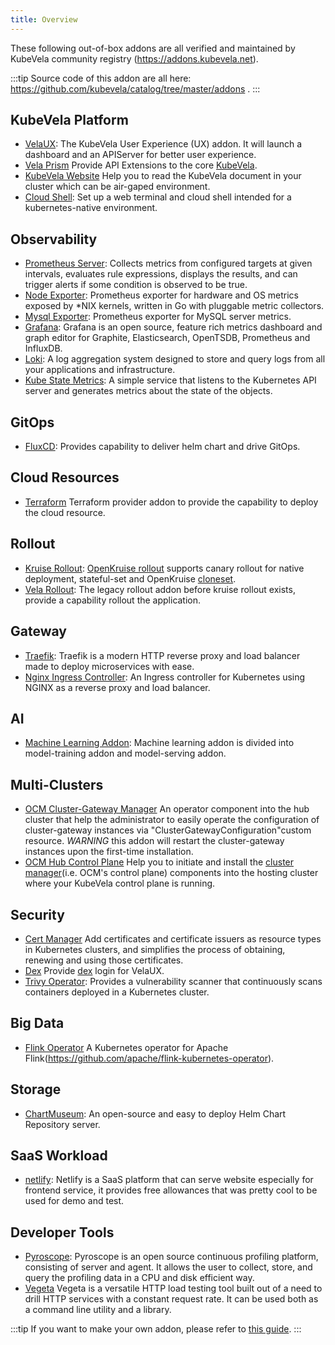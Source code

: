 ```yaml
---
title: Overview
---
```


These following out-of-box addons are all verified and maintained by KubeVela community registry (https://addons.kubevela.net).

:::tip
Source code of this addon are all here: https://github.com/kubevela/catalog/tree/master/addons .
:::

## KubeVela Platform

* [VelaUX](./velaux.md): The KubeVela User Experience (UX) addon. It will launch a dashboard and an APIServer for better user experience.
* [Vela Prism](./vela-prism.md) Provide API Extensions to the core [KubeVela](https://github.com/kubevela/kubevela).
* [KubeVela Website](./kubevela-io.md) Help you to read the KubeVela document in your cluster which can be air-gaped environment.
* [Cloud Shell](../../tutorials/cloud-shell.md): Set up a web terminal and cloud shell intended for a kubernetes-native environment.

## Observability

* [Prometheus Server](../../platform-engineers/operations/observability.md): Collects metrics from configured targets at given intervals, evaluates rule expressions, displays the results, and can trigger alerts if some condition is observed to be true.
* [Node Exporter](../../platform-engineers/operations/observability.md): Prometheus exporter for hardware and OS metrics exposed by *NIX kernels, written in Go with pluggable metric collectors.
* [Mysql Exporter](./mysql-exporter.md): Prometheus exporter for MySQL server metrics.
* [Grafana](../../platform-engineers/operations/observability.md): Grafana is an open source, feature rich metrics dashboard and graph editor for Graphite, Elasticsearch, OpenTSDB, Prometheus and InfluxDB.
* [Loki](../../platform-engineers/operations/o11y/logging.md): A log aggregation system designed to store and query logs from all your applications and infrastructure.
* [Kube State Metrics](../../platform-engineers/operations/observability.md): A simple service that listens to the Kubernetes API server and generates metrics about the state of the objects.

## GitOps

* [FluxCD](./fluxcd.md): Provides capability to deliver helm chart and drive GitOps.

## Cloud Resources

* [Terraform](./terraform.md) Terraform provider addon to provide the capability to deploy the cloud resource.


## Rollout

* [Kruise Rollout](./kruise-rollout.md): [OpenKruise rollout](https://github.com/openkruise/rollouts) supports canary rollout for native deployment, stateful-set and OpenKruise [cloneset](https://openkruise.io/docs/user-manuals/cloneset/).
* [Vela Rollout](./rollout.md): The legacy rollout addon before kruise rollout exists, provide a capability rollout the application.

## Gateway

* [Traefik](./traefik.md): Traefik is a modern HTTP reverse proxy and load balancer made to deploy microservices with ease.
* [Nginx Ingress Controller](./nginx-ingress-controller.md): An Ingress controller for Kubernetes using NGINX as a reverse proxy and load balancer.

## AI

* [Machine Learning Addon](./ai.md): Machine learning addon is divided into model-training addon and model-serving addon.

## Multi-Clusters

* [OCM Cluster-Gateway Manager](./ocm-gateway-manager-addon.md) An operator component into the hub cluster that help the administrator to easily operate the configuration of cluster-gateway instances via "ClusterGatewayConfiguration"custom resource. *WARNING* this addon will restart the cluster-gateway instances upon the first-time installation.
* [OCM Hub Control Plane](./ocm-hub-control-plane.md) Help you to initiate and install the [cluster manager](https://open-cluster-management.io/getting-started/core/cluster-manager/)(i.e. OCM's control plane) components into the hosting cluster where your KubeVela control plane is running.

## Security

* [Cert Manager](./cert-manager.md) Add certificates and certificate issuers as resource types in Kubernetes clusters, and simplifies the process of obtaining, renewing and using those certificates.
* [Dex](./dex.md) Provide [dex](https://github.com/dexidp/dex) login for VelaUX.
* [Trivy Operator](./trivy-operator.md): Provides a vulnerability scanner that continuously scans containers deployed in a Kubernetes cluster.

## Big Data

* [Flink Operator](./flink-kubernetes-operator.md) A Kubernetes operator for Apache Flink(https://github.com/apache/flink-kubernetes-operator).

## Storage

* [ChartMuseum](./chartmuseum.md): An open-source and easy to deploy Helm Chart Repository server.

## SaaS Workload

* [netlify](./netlify.md): Netlify is a SaaS platform that can serve website especially for frontend service, it provides free allowances that was pretty cool to be used for demo and test.

## Developer Tools

* [Pyroscope](./pyroscope.md): Pyroscope is an open source continuous profiling platform, consisting of server and agent. It allows the user to collect, store, and query the profiling data in a CPU and disk efficient way.
* [Vegeta](./vegeta.md) Vegeta is a versatile HTTP load testing tool built out of a need to drill HTTP services with a constant request rate. It can be used both as a command line utility and a library.


:::tip
If you want to make your own addon, please refer to [this guide](../../platform-engineers/addon/intro.md).
:::
